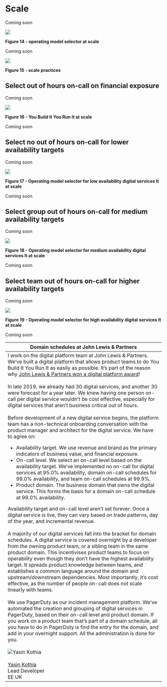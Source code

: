 # Scale

Coming soon

![](../.gitbook/assets/practices/operating-model-selector-at-scale.png)

**Figure 14 - operating model selector at scale**

Coming soon

![](../.gitbook/assets/practices/scale-practices.png)

**Figure 15 - scale practices**

## Select out of hours on-call on financial exposure

Coming soon

![](../.gitbook/assets/practices/you-build-it-you-run-it-at-scale.png)

**Figure 16 - You Build It You Run It at scale**

Coming soon

## Select no out of hours on-call for lower availability targets

Coming soon

![](../.gitbook/assets/practices/operating-model-selector-at-scale-low-availability-digital-services.png)

**Figure 17 - Operating model selector for low availability digital services It at scale**

Coming soon

## Select group out of hours on-call for medium availability targets

Coming soon

![](../.gitbook/assets/practices/operating-model-selector-at-scale-medium-availability-digital-services.png)

**Figure 18 - Operating model selector for medium availability digital services It at scale**

Coming soon

## Select team out of hours on-call for higher availability targets

Coming soon

![](../.gitbook/assets/practices/operating-model-selector-at-scale-high-availability-digital-services.png)

**Figure 19 - Operating model selector for high availability digital services It at scale**

Coming soon

|Domain schedules at John Lewis & Partners|
|---|
|I work on the digital platform team at John Lewis & Partners. We’ve built a digital platform that allows product teams to do You Build It You Run It as easily as possible. It’s part of the reason why [John Lewis & Partners won a digital platform award](https://medium.com/john-lewis-software-engineering/our-award-winning-john-lewis-digital-platform-2d093e03d542)!<br><br>In late 2019, we already had 30 digital services, and another 30 were forecast for a year later. We knew having one person on-call per digital service wouldn’t be cost effective, especially for digital services that aren’t business critical out of hours.<br><br>Before development of a new digital service begins, the platform team has a non-technical onboarding conversation with the product manager and architect for the digital service. We have to agree on:<ul><li>Availability target. We use revenue and brand as the primary indicators of business value, and financial exposure.</li><li>On-call level. We select an on-call level based on the availability target. We’ve implemented no on-call for digital services at 95.0% availability, domain on-call schedules for 99.0% availability, and team on-call schedules at 99.9%.</li><li>Product domain. The business domain that owns the digital service. This forms the basis for a domain on-call schedule at 99.0% availability.</li></ul>Availability target and on-call level aren’t set forever. Once a digital service is live, they can vary based on trade patterns, day of the year, and incremental revenue.<br><br>A majority of our digital services fall into the bracket for domain schedules. A digital service is covered overnight by a developer from the owning product team, or a sibling team in the same product domain. This incentivises product teams to focus on operability even though they don’t have the highest availability target. It spreads product knowledge between teams, and establishes a common language around the domain and upstream/downstream dependencies. Most importantly, it’s cost effective, as the number of people on-call does not scale linearly with teams.<br><br>We use PagerDuty as our incident management platform. We’ve automated the creation and grouping of digital services in PagerDuty, based on their on-call level and product domain. If you work on a product team that’s part of a domain schedule, all you have to do in PagerDuty is find the entry for the domain, and add in your overnight support. All the administration is done for you.<br><br>![Yasin Kothia](../.gitbook/assets/practices/yasin-kothia.jpg)<br><br>[Yasin Kothia](https://www.linkedin.com/in/yasinkothia/)<br>Lead Developer<br>EE UK|